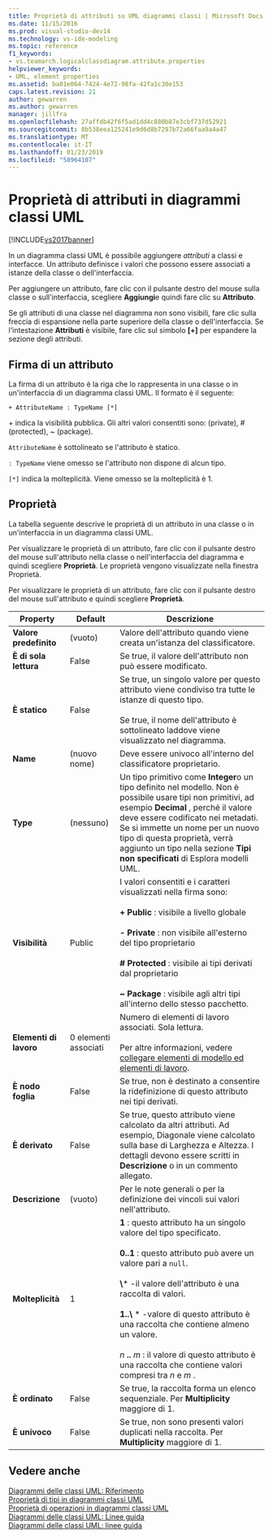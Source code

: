 ```yaml
---
title: Proprietà di attributi su UML diagrammi classi | Microsoft Docs
ms.date: 11/15/2016
ms.prod: visual-studio-dev14
ms.technology: vs-ide-modeling
ms.topic: reference
f1_keywords:
- vs.teamarch.logicalclassdiagram.attribute.properties
helpviewer_keywords:
- UML, element properties
ms.assetid: ba01e064-7424-4e72-98fa-42fa1c30e153
caps.latest.revision: 21
author: gewarren
ms.author: gewarren
manager: jillfra
ms.openlocfilehash: 27affdb42f6f5ad1dd4c880b87e3cbf737d52921
ms.sourcegitcommit: 8b538eea125241e9d6d8b7297b72a66faa9a4a47
ms.translationtype: MT
ms.contentlocale: it-IT
ms.lasthandoff: 01/23/2019
ms.locfileid: "58964107"
---
```

# <a name="properties-of-attributes-on-uml-class-diagrams"></a>Proprietà di attributi in diagrammi classi UML
[!INCLUDE[vs2017banner](../includes/vs2017banner.md)]

In un diagramma classi UML è possibile aggiungere *attributi* a classi e interfacce. Un attributo definisce i valori che possono essere associati a istanze della classe o dell'interfaccia.  

 Per aggiungere un attributo, fare clic con il pulsante destro del mouse sulla classe o sull'interfaccia, scegliere **Aggiungi**e quindi fare clic su **Attributo**.  

 Se gli attributi di una classe nel diagramma non sono visibili, fare clic sulla freccia di espansione nella parte superiore della classe o dell'interfaccia. Se l'intestazione **Attributi** è visibile, fare clic sul simbolo **[+]** per espandere la sezione degli attributi.  

## <a name="signature-of-an-attribute"></a>Firma di un attributo  
 La firma di un attributo è la riga che lo rappresenta in una classe o in un'interfaccia di un diagramma classi UML. Il formato è il seguente:  

```  
+ AttributeName : TypeName [*]  
```  

 \+ indica la visibilità pubblica. Gli altri valori consentiti sono: (private), # (protected), ~ (package).  

 `AttributeName` è sottolineato se l'attributo è statico.  

 `: TypeName` viene omesso se l'attributo non dispone di alcun tipo.  

 `[*]` indica la molteplicità. Viene omesso se la molteplicità è 1.  

## <a name="properties"></a>Proprietà  
 La tabella seguente descrive le proprietà di un attributo in una classe o in un'interfaccia in un diagramma classi UML.  

 Per visualizzare le proprietà di un attributo, fare clic con il pulsante destro del mouse sull'attributo nella classe o nell'interfaccia del diagramma e quindi scegliere **Proprietà**. Le proprietà vengono visualizzate nella finestra Proprietà.  

 Per visualizzare le proprietà di un attributo, fare clic con il pulsante destro del mouse sull'attributo e quindi scegliere **Proprietà**.  


|   **Property**    | **Default**  |                                                                                                                                                                                                         Descrizione                                                                                                                                                                                                          |
|-------------------|--------------|------------------------------------------------------------------------------------------------------------------------------------------------------------------------------------------------------------------------------------------------------------------------------------------------------------------------------------------------------------------------------------------------------------------------------|
| **Valore predefinito** |   (vuoto)    |                                                                                                                                                                               Valore dell'attributo quando viene creata un'istanza del classificatore.                                                                                                                                                                                |
| **È di sola lettura**  |    False     |                                                                                                                                                                                    Se true, il valore dell'attributo non può essere modificato.                                                                                                                                                                                    |
|   **È statico**   |    False     |                                                                                                                    Se true, un singolo valore per questo attributo viene condiviso tra tutte le istanze di questo tipo.<br /><br /> Se true, il nome dell'attributo è sottolineato laddove viene visualizzato nel diagramma.                                                                                                                    |
|     **Name**      | (nuovo nome) |                                                                                                                                                                                        Deve essere univoco all'interno del classificatore proprietario.                                                                                                                                                                                        |
|     **Type**      |    (nessuno)    |                                                Un tipo primitivo come **Integer**o un tipo definito nel modello. Non è possibile usare tipi non primitivi, ad esempio **Decimal** , perché il valore deve essere codificato nei metadati. Se si immette un nome per un nuovo tipo di questa proprietà, verrà aggiunto un tipo nella sezione **Tipi non specificati** di Esplora modelli UML.                                                 |
|  **Visibilità**   |    Public    |                                     I valori consentiti e i caratteri visualizzati nella firma sono:<br /><br /> **+ Public** : visibile a livello globale<br /><br /> **- Private** : non visibile all'esterno del tipo proprietario<br /><br /> **# Protected** : visibile ai tipi derivati dal proprietario<br /><br /> **~ Package** : visibile agli altri tipi all'interno dello stesso pacchetto.                                      |
|  **Elementi di lavoro**   | 0 elementi associati |                                                                                                                          Numero di elementi di lavoro associati. Sola lettura.<br /><br /> Per altre informazioni, vedere [collegare elementi di modello ed elementi di lavoro](../modeling/link-model-elements-and-work-items.md).                                                                                                                           |
|    **È nodo foglia**    |    False     |                                                                                                                                                                    Se true, non è destinato a consentire la ridefinizione di questo attributo nei tipi derivati.                                                                                                                                                                     |
|  **È derivato**   |    False     |                                                                                                              Se true, questo attributo viene calcolato da altri attributi. Ad esempio, Diagonale viene calcolato sulla base di Larghezza e Altezza. I dettagli devono essere scritti in **Descrizione** o in un commento allegato.                                                                                                              |
|  **Descrizione**  |   (vuoto)    |                                                                                                                                                                        Per le note generali o per la definizione dei vincoli sui valori nell'attributo.                                                                                                                                                                        |
| **Molteplicità**  |      1       | **1** : questo attributo ha un singolo valore del tipo specificato.<br /><br /> **0..1** : questo attributo può avere un valore pari a `null`.<br /><br /> **\\**\* -il valore dell'attributo è una raccolta di valori.<br /><br /> **1..\\**  \* -valore di questo attributo è una raccolta che contiene almeno un valore.<br /><br /> *n* **..** *m* : il valore di questo attributo è una raccolta che contiene valori compresi tra *n* e *m* . |
|  **È ordinato**   |    False     |                                                                                                                                                                    Se true, la raccolta forma un elenco sequenziale. Per **Multiplicity** maggiore di 1.                                                                                                                                                                     |
|   **È univoco**   |    False     |                                                                                                                                                                Se true, non sono presenti valori duplicati nella raccolta. Per **Multiplicity** maggiore di 1.                                                                                                                                                                |

## <a name="see-also"></a>Vedere anche  
 [Diagrammi delle classi UML: Riferimento](../modeling/uml-class-diagrams-reference.md)   
 [Proprietà di tipi in diagrammi classi UML](../modeling/properties-of-types-on-uml-class-diagrams.md)   
 [Proprietà di operazioni in diagrammi classi UML](../modeling/properties-of-operations-on-uml-class-diagrams.md)   
 [Diagrammi delle classi UML: Linee guida](../modeling/uml-class-diagrams-guidelines.md)   
 [Diagrammi delle classi UML: linee guida](../modeling/uml-class-diagrams-guidelines.md)
